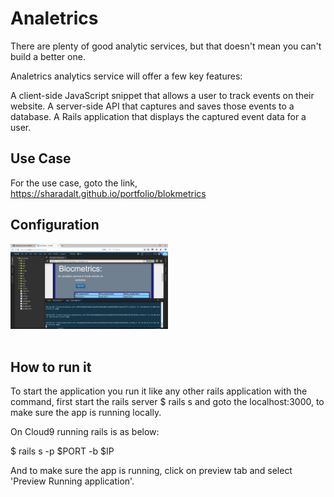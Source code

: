 <h1>Analetrics</h1>
There are plenty of good analytic services, but that doesn't mean you can't build a better one. 

Analetrics analytics service will offer a few key features:
<p>
    A client-side JavaScript snippet that allows a user to track events on their website.
    A server-side API that captures and saves those events to a database.
    A Rails application that displays the captured event data for a user.
 </p>

<h2>Use Case </h2>

 For the use case, goto the link,  https://sharadalt.github.io/portfolio/blokmetrics
 
 
<h2>Configuration</h2>
<div class="boxed" style="width:50%;text-align: center;">
    <img src="blocmetrics_config_screen.PNG"/>
</div>
<br />

<h2>How to run it </h2>

To start the application you run it like any other rails application with the command, first start the rails server
 $ rails s and goto the localhost:3000, to make sure the app is running locally.
 
 On Cloud9 running rails is as below: 
 
 $ rails s -p $PORT -b $IP
 
 And to make sure the app is running, click on preview tab and select 'Preview Running application'.
